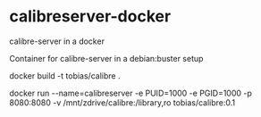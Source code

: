 # calibreserver-docker
calibre-server in a docker

Container for calibre-server in a debian:buster setup

docker build -t tobias/calibre . 


docker run --name=calibreserver -e PUID=1000 -e PGID=1000 -p 8080:8080 -v /mnt/zdrive/calibre:/library,ro tobias/calibre:0.1
